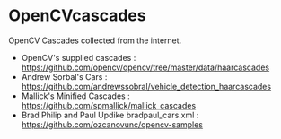 # OpenCVcascades
OpenCV Cascades collected from the internet.

- OpenCV's supplied cascades : https://github.com/opencv/opencv/tree/master/data/haarcascades
- Andrew Sorbal's Cars : https://github.com/andrewssobral/vehicle_detection_haarcascades
- Mallick's Minified Cascades : https://github.com/spmallick/mallick_cascades
- Brad Philip and Paul Updike bradpaul_cars.xml : https://github.com/ozcanovunc/opencv-samples